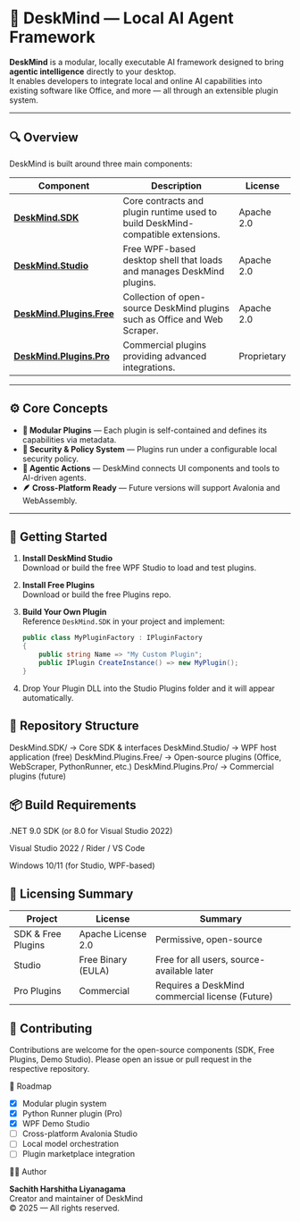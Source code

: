 # 🧠 DeskMind — Local AI Agent Framework

**DeskMind** is a modular, locally executable AI framework designed to bring **agentic intelligence** directly to your desktop.  
It enables developers to integrate local and online AI capabilities into existing software like Office, and more — all through an extensible plugin system.

---

## 🔍 Overview

DeskMind is built around three main components:

| Component | Description | License |
|------------|--------------|----------|
| **[DeskMind.SDK](https://github.com/DeskMind/DeskMind.SDK)** | Core contracts and plugin runtime used to build DeskMind-compatible extensions. | Apache 2.0 |
| **[DeskMind.Studio](https://github.com/DeskMind/DeskMind.Studio)** | Free WPF-based desktop shell that loads and manages DeskMind plugins. | Apache 2.0 |
| **[DeskMind.Plugins.Free](https://github.com/DeskMind/DeskMind.Plugins.Free)** | Collection of open-source DeskMind plugins such as Office and Web Scraper. | Apache 2.0 |
| **[DeskMind.Plugins.Pro](https://github.com/DeskMind/DeskMind.Plugins.Pro)** | Commercial plugins providing advanced integrations. | Proprietary |

---

## ⚙️ Core Concepts

- **🧩 Modular Plugins** — Each plugin is self-contained and defines its capabilities via metadata.
- **🔐 Security & Policy System** — Plugins run under a configurable local security policy.
- **🧠 Agentic Actions** — DeskMind connects UI components and tools to AI-driven agents.
- **🪶 Cross-Platform Ready** — Future versions will support Avalonia and WebAssembly.

---

## 🚀 Getting Started

1. **Install DeskMind Studio**  
   Download or build the free WPF Studio to load and test plugins.

2. **Install Free Plugins**  
   Download or build the free Plugins repo.

3. **Build Your Own Plugin**  
   Reference `DeskMind.SDK` in your project and implement:
   ```csharp
   public class MyPluginFactory : IPluginFactory
   {
       public string Name => "My Custom Plugin";
       public IPlugin CreateInstance() => new MyPlugin();
   }
4. Drop Your Plugin DLL into the Studio Plugins folder and it will appear automatically.

## 🧰 Repository Structure
DeskMind.SDK/                → Core SDK & interfaces
DeskMind.Studio/             → WPF host application (free)
DeskMind.Plugins.Free/       → Open-source plugins (Office, WebScraper, PythonRunner,  etc.)
DeskMind.Plugins.Pro/        → Commercial plugins (future)

## 📦 Build Requirements

.NET 9.0 SDK (or 8.0 for Visual Studio 2022)

Visual Studio 2022 / Rider / VS Code

Windows 10/11 (for Studio, WPF-based)

## 🪪 Licensing Summary
| Project            | License            | Summary                                    |
| ------------------ | ------------------ | ------------------------------------------ |
| SDK & Free Plugins | Apache License 2.0 | Permissive, open-source                    |
| Studio             | Free Binary (EULA) | Free for all users, source-available later |
| Pro Plugins        | Commercial         | Requires a DeskMind commercial license (Future)    |

## 💬 Contributing

Contributions are welcome for the open-source components (SDK, Free Plugins, Demo Studio).
Please open an issue or pull request in the respective repository.

📅 Roadmap

 - [x] Modular plugin system
 - [x] Python Runner plugin (Pro)
 - [x] WPF Demo Studio
 - [ ] Cross-platform Avalonia Studio
 - [ ] Local model orchestration
 - [ ] Plugin marketplace integration

🧑‍💻 Author

**Sachith Harshitha Liyanagama**  
Creator and maintainer of DeskMind  
© 2025 — All rights reserved.

